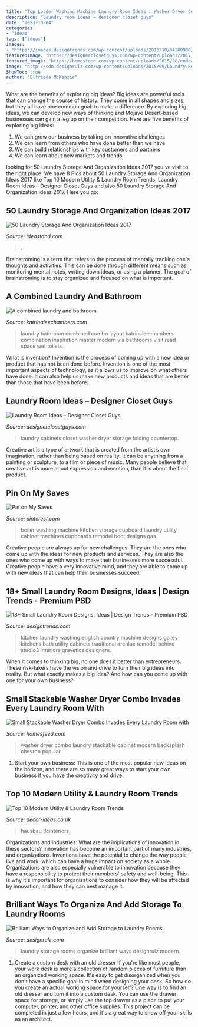 ```yaml
---
title: "Top Loader Washing Machine Laundry Room Ideas : Washer Dryer Combo Laundry Stackable Cabinet Modern Backsplash Chevron Popular"
description: "Laundry room ideas – designer closet guys"
date: "2023-10-04"
categories:
- "ideas"
tags: ["ideas"]
images:
- "https://images.designtrends.com/wp-content/uploads/2016/10/04200900/Small-Kitchen-Laundry-Room.jpg"
featuredImage: "https://designerclosetguys.com/wp-content/uploads/2017/04/Laundry-2-1-1024x667.jpg"
featured_image: "https://homesfeed.com/wp-content/uploads/2015/08/endearing-green-cabinet-cover-with-chevron-pattern-beneath-large-white-backsplash-aside-combo-small-washer-dryer-design-in-small-laundry-room.jpeg"
image: "http://cdn.designrulz.com/wp-content/uploads/2015/09/Laundry-Room-Storage-Ideas-designrulz-3.jpg"
ShowToc: true
author: "Elfrieda McKenzie"
---
```



What are the benefits of exploring big ideas?
Big ideas are powerful tools that can change the course of history. They come in all shapes and sizes, but they all have one common goal: to make a difference. By exploring big ideas, we can develop new ways of thinking and Mojave Desert-based businesses can gain a leg up on their competition. Here are five benefits of exploring big ideas: 
1. We can grow our business by taking on innovative challenges
2. We can learn from others who have done better than we have
3. We can build relationships with key customers and partners
4. We can learn about new markets and trends

	

		
looking for 50 Laundry Storage And Organization Ideas 2017 you've visit to the right place. We have 8 Pics about 50 Laundry Storage And Organization Ideas 2017 like Top 10 Modern Utility &amp; Laundry Room Trends, Laundry Room Ideas – Designer Closet Guys and also 50 Laundry Storage And Organization Ideas 2017. Here you go:
		
    
## 50 Laundry Storage And Organization Ideas 2017

<img loading=lazy src="https://ideastand.com/wp-content/uploads/2016/03/laundry-storage/16-laundry-storage-and-organization-ideas.jpg" onerror="this.onerror=null;this.src='https://tse2.mm.bing.net/th?id=OIP.PAWGjpwxs0XZsYFDbZJgHwHaLL&amp;pid=15.1';" alt="50 Laundry Storage And Organization Ideas 2017">

_Source: ideastand.com_

>. 

	

Brainstroming is a term that refers to the process of mentally tracking one's thoughts and activities. This can be done through different means such as monitoring mental notes, writing down ideas, or using a planner. The goal of brainstroming is to stay organized and focused on what is important.

    
## A Combined Laundry And Bathroom

<img loading=lazy src="https://www.katrinaleechambers.com/wp-content/uploads/2016/08/5be81c9615665ea830c7859be7cccbc5.jpg" onerror="this.onerror=null;this.src='https://tse2.mm.bing.net/th?id=OIP.jaoS0AxEH-cTXgdVilrW2AHaNu&amp;pid=15.1';" alt="A combined laundry and bathroom">

_Source: katrinaleechambers.com_

>laundry bathroom combined combo layout katrinaleechambers combination inspiration master modern via bathrooms visit read space wet toilets. 

	

What is invention?
Invention is the process of coming up with a new idea or product that has not been done before. Invention is one of the most important aspects of technology, as it allows us to improve on what others have done. It can also help us make new products and ideas that are better than those that have been before.

    
## Laundry Room Ideas – Designer Closet Guys

<img loading=lazy src="https://designerclosetguys.com/wp-content/uploads/2017/04/Laundry-2-1-1024x667.jpg" onerror="this.onerror=null;this.src='https://tse1.mm.bing.net/th?id=OIP.QajOBFjnrEi-rHakLpDTpAHaE0&amp;pid=15.1';" alt="Laundry Room Ideas – Designer Closet Guys">

_Source: designerclosetguys.com_

>laundry cabinets closet washer dryer storage folding countertop. 

	

Creative art is a type of artwork that is created from the artist’s own imagination, rather than being based on reality. It can be anything from a painting or sculpture, to a film or piece of music. Many people believe that creative art is more about expression and emotion, than it is about the final product.

    
## Pin On My Saves

<img loading=lazy src="https://i.pinimg.com/originals/85/23/bc/8523bcfe58e2a2b306b45034c47f5b63.jpg" onerror="this.onerror=null;this.src='https://tse4.mm.bing.net/th?id=OIP.uZWCmWLDnfXSrZ3DZvM_mwHaNK&amp;pid=15.1';" alt="Pin on My Saves">

_Source: pinterest.com_

>boiler washing machine kitchen storage cupboard laundry utility cabinet machines cupboards remodel boot designs gas. 

	

Creative people are always up for new challenges. They are the ones who come up with the ideas for new products and services. They are also the ones who come up with ways to make their businesses more successful. Creative people have a very innovative mind, and they are able to come up with new ideas that can help their businesses succeed.

    
## 18+ Small Laundry Room Designs, Ideas | Design Trends - Premium PSD

<img loading=lazy src="https://images.designtrends.com/wp-content/uploads/2016/10/04200900/Small-Kitchen-Laundry-Room.jpg" onerror="this.onerror=null;this.src='https://tse2.mm.bing.net/th?id=OIP.hLI_hnj4t4wYyL2IRqmMHgHaE6&amp;pid=15.1';" alt="18+ Small Laundry Room Designs, Ideas | Design Trends - Premium PSD">

_Source: designtrends.com_

>kitchen laundry washing english country machine designs galley kitchens bath utility cabinets traditional archlux remodel behind studio3 interiors gravetics designers. 

	

When it comes to thinking big, no one does it better than entrepreneurs. These risk-takers have the vision and drive to turn their big ideas into reality. But what exactly makes a big idea? And how can you come up with one for your own business?

    
## Small Stackable Washer Dryer Combo Invades Every Laundry Room With

<img loading=lazy src="https://homesfeed.com/wp-content/uploads/2015/08/endearing-green-cabinet-cover-with-chevron-pattern-beneath-large-white-backsplash-aside-combo-small-washer-dryer-design-in-small-laundry-room.jpeg" onerror="this.onerror=null;this.src='https://tse4.mm.bing.net/th?id=OIP.z03MP3oNXXhKZ8J8oT6MoQHaJ4&amp;pid=15.1';" alt="Small Stackable Washer Dryer Combo Invades Every Laundry Room with">

_Source: homesfeed.com_

>washer dryer combo laundry stackable cabinet modern backsplash chevron popular. 

	

1. Start your own business: This is one of the most popular new ideas on the horizon, and there are so many great ways to start your own business if you have the creativity and drive.

    
## Top 10 Modern Utility &amp; Laundry Room Trends

<img loading=lazy src="http://decor-ideas.co.uk/wp-content/uploads/2021/01/utility-room-ideas-4.jpg" onerror="this.onerror=null;this.src='https://tse4.mm.bing.net/th?id=OIP.ox-QWgTYhH-vuzNjF7ioqwHaLH&amp;pid=15.1';" alt="Top 10 Modern Utility &amp; Laundry Room Trends">

_Source: decor-ideas.co.uk_

>hausbau tlcinteriors. 

	

Organizations and industries: What are the implications of innovation in these sectors?
Innovation has become an important part of many industries, and organizations. Inventions have the potential to change the way people live and work, which can have a huge impact on society as a whole. Organizations are also especially vulnerable to innovation because they have a responsibility to protect their members' safety and well-being. This is why it's important for organizations to consider how they will be affected by innovation, and how they can best manage it.

    
## Brilliant Ways To Organize And Add Storage To Laundry Rooms

<img loading=lazy src="http://cdn.designrulz.com/wp-content/uploads/2015/09/Laundry-Room-Storage-Ideas-designrulz-3.jpg" onerror="this.onerror=null;this.src='https://tse1.mm.bing.net/th?id=OIP.OzyuKD2pv6X4u4aeCug_ZQHaHn&amp;pid=15.1';" alt="Brilliant Ways to Organize and Add Storage to Laundry Rooms">

_Source: designrulz.com_

>laundry storage rooms organize brilliant ways designrulz modern. 

	

1. Create a custom desk with an old dresser
If you're like most people, your work desk is more a collection of random pieces of furniture than an organized working space. It's easy to get disorganized when you don't have a specific goal in mind when designing your desk. So how do you create an actual working space for yourself? One way is to find an old dresser and turn it into a custom desk. You can use the drawer space for storage, or simply use the top drawer as a place to put your computer, printer, and other office supplies. This project can be completed in just a few hours, and it's a great way to show off your skills as an architect.

